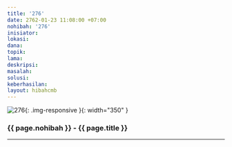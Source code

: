 ```yaml
---
title: '276'
date: 2762-01-23 11:08:00 +07:00
nohibah: '276'
inisiator:
lokasi:
dana:
topik:
lama:
deskripsi:
masalah:
solusi:
keberhasilan:
layout: hibahcmb
---
```


![276](/static/img/hibahcmb/276.png){: .img-responsive }{: width="350" }

### {{ page.nohibah }} - {{ page.title }}

---
